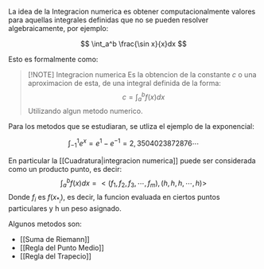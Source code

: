 
La idea de la Integracion numerica es obtener computacionalmente valores para aquellas integrales definidas que no se pueden resolver algebraicamente, por ejemplo:

$$
\int_a^b \frac{\sin x}{x}dx
$$

Esto es formalmente como:

>[!NOTE] Integracion numerica
>Es la obtencion de la constante $c$ o una aproximacion de esta, de una integral definida de la forma:
>$$
c = \int_a^b f(x)dx$$
Utilizando algun metodo numerico.

Para los metodos que se estudiaran, se utliza el ejemplo de la exponencial:

$$
\int_{-1}^1 e^x=e^1-e^{-1}=2,3504023872876\cdots
$$

En particular la [[Cuadratura|integracion numerica]] puede ser considerada como un producto punto, es decir:
$$
\int_a^b f(x)dx=<(f_1,f_2,f_3,\cdots,f_m),(h,h,h,\cdots,h)>
$$
Donde $f_i$ es $f(x_{*_{i}})$, es decir, la funcion evaluada en ciertos puntos particulares y h un peso asignado.

Algunos metodos son:
- [[Suma de Riemann]]
- [[Regla del Punto Medio]]
- [[Regla del Trapecio]]





